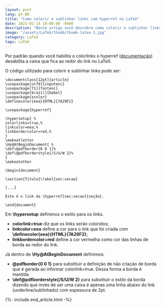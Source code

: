 ```yaml
---
layout: post
lang: pt-BR
title: "Como colorir e sublinhar links com hyperref no LaTeX"
date: 2021-02-14 18:00:00 -0400
description: "Neste artigo você descobre como colorir e sublinhar links com hyperref no LaTeX."
image: "/assets/LaTeX/thumb/thumb-latex-1.jpg"
category: LaTeX
tags: LaTeX
---
```


Por padrão quando você habilita o colorlinks o hyperref (<a href="https://www.ctan.org/pkg/hyperref" target="_blank\">documentação</a>) desabilita a caixa que fica ao redor do link no LaTeX.

O código utilizado para colorir e sublinhar links pode ser:

```TeX
\documentclass[12pt]{article}
\usepackage[utf8]{inputenc}
\usepackage[T1]{fontenc}
\usepackage[brazil]{babel}
\usepackage{xcolor}
\definecolor{eea}{HTML}{7A29F2}

\usepackage{hyperref}

\hypersetup{ %
colorlinks=true,%
linkcolor=eea,%
linkbordercolor=red,%
}
\makeatletter
\Hy@AtBeginDocument{ %
\def\@pdfborder{0 0 1}%
\def\@pdfborderstyle{/S/U/W 2}%
}
\makeatother

\begin{document}

\section{Título}\label{sec:secao}

[...]

Este é o link da \hyperref[sec:secao]{seção}.

\end{document}
```

Em **\hypersetup** definimos o estilo para os links.

- **colorlink=true** diz que os links serão coloridos;
- **linkcolor=eea** define a cor para o link que foi criada com **\definecolor{eea}{HTML}{7A29F2}**;
- **linkbordercolor=red** define a cor vermelha como cor das linhas de borda ao redor do link.

Já dentro de **\Hy@AtBeginDocument** definimos:

- **\@pdfborder{0 0 1}** para substituir a definição de não criação de borda que é gerada ao informar colorlink=true. Dessa forma a borda é mantida.
- **\def\@pdfborderstyle{/S/U/W 2}** para substituir o estilo da borda dizendo que invés de ser uma caixa é apenas uma linha abaixo do link (underline/sublinhado) com espessura de 2pt.

{%- include end_article.html -%}
